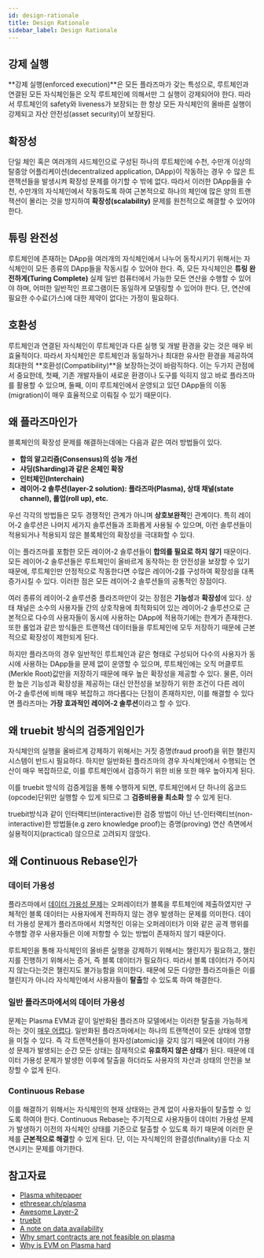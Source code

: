 ```yaml
---
id: design-rationale
title: Design Rationale
sidebar_label: Design Rationale
---
```


## 강제 실행
**강제 실행(enforced execution)**은 모든 플라즈마가 갖는 특성으로, 루트체인과 연결된 모든 자식체인들은 오직 루트체인에 의해서만 그 실행이 강제되어야 한다. 따라서 루트체인의 safety와 liveness가 보장되는 한 항상 모든 자식체인의 올바른 실행이 강제되고 자산 안전성(asset security)이 보장된다.

## 확장성
단일 체인 혹은 여러개의 샤드체인으로 구성된 하나의 루트체인에 수천, 수만개 이상의 탈중앙 어플리케이션(decentralized application, DApp)이 작동하는 경우 수 많은 트랜잭션들을 발생시켜 확장성 문제를 야기할 수 밖에 없다. 따라서 이러한 DApp들을 수천, 수만개의 자식체인에서 작동하도록 하여 근본적으로 하나의 체인에 많은 양의 트랜잭션이 몰리는 것을 방지하여 **확장성(scalability)** 문제를 원천적으로 해결할 수 있어야 한다.

## 튜링 완전성
루트체인에 존재하는 DApp을 여러개의 자식체인에서 나누어 동작시키기 위해서는 자식체인이 모든 종류의 DApp들을 작동시킬 수 있어야 한다. 즉, 모든 자식체인은 **튜링 완전하게(Turing Complete)** 실제 일반 컴퓨터에서 가능한 모든 연산을 수행할 수 있어야 하며, 어떠한 일반적인 프로그램이든 동일하게 모델링할 수 있어야 한다. 단, 연산에 필요한 수수료(가스)에 대한 제약이 없다는 가정이 필요하다.

## 호환성
루트체인과 연결된 자식체인이 루트체인과 다른 실행 및 개발 환경을 갖는 것은 매우 비효율적이다. 따라서 자식체인은 루트체인과 동일하거나 최대한 유사한 환경을 제공하여 최대한의 **호환성(Compatibility)**을 보장하는것이 바람직하다. 이는 두가지 관점에서 중요한데, 첫째, 기존 개발자들이 새로운 환경이나 도구를 익히지 않고 바로 플라즈마를 활용할 수 있으며, 둘째, 이미 루트체인에서 운영되고 있던 DApp들의 이동(migration)이 매우 효율적으로 이뤄질 수 있기 때문이다.


## 왜 플라즈마인가
블록체인의 확장성 문제를 해결하는데에는 다음과 같은 여러 방법들이 있다.
- **합의 알고리즘(Consensus)의 성능 개선**
- **샤딩(Sharding)과 같은 온체인 확장**
- **인터체인(Interchain)**
- **레이어-2 솔루션(layer-2 solution): 플라즈마(Plasma), 상태 채널(state channel), 롤업(roll up), etc.**

우선 각각의 방법들은 모두 경쟁적인 관계가 아니며 **상호보완적**인 관계이다. 특히 레이어-2 솔루션은 나머지 세가지 솔루션들과 조화롭게 사용될 수 있으며, 이런 솔루션들이 적용되거나 적용되지 않은 블록체인의 확장성을 극대화할 수 있다.

이는 플라즈마를 포함한 모든 레이어-2 솔루션들이 **합의를 필요로 하지 않기** 때문이다. 모든 레이어-2 솔루션들은 루트체인이 올바르게 동작하는 한 안전성을 보장할 수 있기 때문에, 루트체인만 안정적으로 작동한다면 수많은 레이어-2를 구성하여 확장성을 대폭 증가시킬 수 있다. 이러한 점은 모든 레이어-2 솔루션들의 공통적인 장점이다.

여러 종류의 레이어-2 솔루션중 플라즈마만이 갖는 장점은 **기능성**과 **확장성**에 있다. 상태 채널은 소수의 사용자들 간의 상호작용에 최적화되어 있는 레이어-2 솔루션으로 근본적으로 다수의 사용자들이 동시에 사용하는 DApp에 적용하기에는 한계가 존재한다. 또한 롤업과 같은 방식들은 트랜잭션 데이터들을 루트체인에 모두 저장하기 때문에 근본적으로 확장성이 제한되게 된다.

하지만 플라즈마의 경우 일반적인 루트체인과 같은 형태로 구성되어 다수의 사용자가 동시에 사용하는 DApp들을 문제 없이 운영할 수 있으며, 루트체인에는 오직 머클루트(Merkle Root)값만을 저장하기 때문에 매우 높은 확장성을 제공할 수 있다. 물론, 이러한 높은 기능성과 확장성을 제공하는 대신 안전성을 보장하기 위한 조건이 다른 레이어-2 솔루션에 비해 매우 복잡하고 까다롭다는 단점이 존재하지만, 이를 해결할 수 있다면 플라즈마는 **가장 효과적인 레이어-2 솔루션**이라고 할 수 있다.


## 왜 truebit 방식의 검증게임인가
자식체인의 실행을 올바르게 강제하기 위해서는 거짓 증명(fraud proof)을 위한 챌린지 시스템이 반드시 필요하다. 하지만 일반화된 플라즈마의 경우 자식체인에서 수행되는 연산이 매우 복잡하므로, 이를 루트체인에서 검증하기 위한 비용 또한 매우 높아지게 된다.

이를 truebit 방식의 검증게임을 통해 수행하게 되면, 루트체인에서 단 하나의 옵코드(opcode)단위만 실행할 수 있게 되므로 그 **검증비용을 최소화** 할 수 있게 된다.

truebit방식과 같이 인터랙티브(interactive)한 검증 방법이 아닌 넌-인터랙티브(non-interactive)한 방법들(e.g zero knowledge proof)는 증명(proving) 연산 측면에서 실용적이지(practical) 않으므로 고려되지 않았다.

## 왜 Continuous Rebase인가

### 데이터 가용성
플라즈마에서 [데이터 가용성 문제](https://github.com/ethereum/research/wiki/A-note-on-data-availability-and-erasure-coding)는 오퍼레이터가 블록을 루트체인에 제출하였지만 구체적인 블록 데이터는 사용자에게 전파하지 않는 경우 발생하는 문제를 의미한다. 데이터 가용성 문제가 플라즈마에서 치명적인 이유는 오퍼레이터가 이와 같은 공격 행위를 수행할 경우 사용자들은 이에 저항할 수 있는 방법이 존재하지 않기 때문이다.

루트체인을 통해 자식체인의 올바른 실행을 강제하기 위해서는 챌린지가 필요하고, 챌린지를 진행하기 위해서는 증거, 즉 블록 데이터가 필요하다. 따라서 블록 데이터가 주어지지 않는다는것은 챌린지도 불가능함을 의미한다. 때문에 모든 다양한 플라즈마들은 이를 챌린지가 아니라 자식체인에서 사용자들이 **탈출**할 수 있도록 하여 해결한다.


### 일반 플라즈마에서의 데이터 가용성
문제는 Plasma EVM과 같이 일반화된 플라즈마 모델에서는 이러한 탈출을 가능하게 하는 것이 [매우 어렵다](https://ethresear.ch/t/why-smart-contracts-are-not-feasible-on-plasma/2598). 일반화된 플라즈마에서는 하나의 트랜잭션이 모든 상태에 영향을 미칠 수 있다. 즉 각 트랜잭션들이 원자성(atomic)을 갖지 않기 때문에 데이터 가용성 문제가 발생되는 순간 모든 상태는 잠재적으로 **유효하지 않은 상태**가 된다. 때문에 데이터 가용성 문제가 발생한 이후에 탈출을 하더라도 사용자의 자산과 상태의 안전을 보장할 수 없게 된다.

### Continuous Rebase
이를 해결하기 위해서는 자식체인의 현재 상태와는 관계 없이 사용자들이 탈출할 수 있도록 하여야 한다. Continuous Rebase는 주기적으로 사용자들이 데이터 가용성 문제가 발생하기 이전의 자식체인 상태를 기준으로 탈출할 수 있도록 하기 때문에 이러한 문제를 **근본적으로 해결**할 수 있게 된다. 단, 이는 자식체인의 완결성(finality)을 다소 지연시키는 문제를 야기한다.

## 참고자료
- [Plasma whitepaper](https://www.plasma.io/plasma.pdf)
- [ethresear.ch/plasma](https://ethresear.ch/c/plasma)
- [Awesome Layer-2](https://github.com/Awesome-Layer-2/Awesome-Layer-2/blob/master/README.md#tokamak-network)
- [truebit](https://truebit.io/)
- [A note on data availability](https://github.com/ethereum/research/wiki/A-note-on-data-availability-and-erasure-coding)
- [Why smart contracts are not feasible on plasma](https://ethresear.ch/t/why-smart-contracts-are-not-feasible-on-plasma/2598)
- [Why is EVM on Plasma hard](https://medium.com/@kelvinfichter/why-is-evm-on-plasma-hard-bf2d99c48df7)
